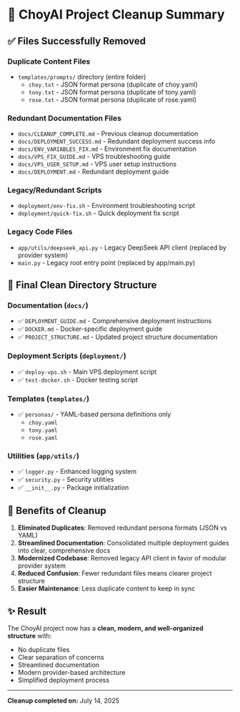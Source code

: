 # 🧹 ChoyAI Project Cleanup Summary

## ✅ **Files Successfully Removed**

### **Duplicate Content Files**
- `templates/prompts/` directory (entire folder)
  - `choy.txt` - JSON format persona (duplicate of choy.yaml)
  - `tony.txt` - JSON format persona (duplicate of tony.yaml) 
  - `rose.txt` - JSON format persona (duplicate of rose.yaml)

### **Redundant Documentation Files**
- `docs/CLEANUP_COMPLETE.md` - Previous cleanup documentation
- `docs/DEPLOYMENT_SUCCESS.md` - Redundant deployment success info
- `docs/ENV_VARIABLES_FIX.md` - Environment fix documentation
- `docs/VPS_FIX_GUIDE.md` - VPS troubleshooting guide
- `docs/VPS_USER_SETUP.md` - VPS user setup instructions
- `docs/DEPLOYMENT.md` - Redundant deployment guide

### **Legacy/Redundant Scripts**
- `deployment/env-fix.sh` - Environment troubleshooting script
- `deployment/quick-fix.sh` - Quick deployment fix script

### **Legacy Code Files**
- `app/utils/deepseek_api.py` - Legacy DeepSeek API client (replaced by provider system)
- `main.py` - Legacy root entry point (replaced by app/main.py)

## 📁 **Final Clean Directory Structure**

### Documentation (`docs/`)
- ✅ `DEPLOYMENT_GUIDE.md` - Comprehensive deployment instructions
- ✅ `DOCKER.md` - Docker-specific deployment guide
- ✅ `PROJECT_STRUCTURE.md` - Updated project structure documentation

### Deployment Scripts (`deployment/`)
- ✅ `deploy-vps.sh` - Main VPS deployment script
- ✅ `test-docker.sh` - Docker testing script

### Templates (`templates/`)
- ✅ `personas/` - YAML-based persona definitions only
  - `choy.yaml`
  - `tony.yaml` 
  - `rose.yaml`

### Utilities (`app/utils/`)
- ✅ `logger.py` - Enhanced logging system
- ✅ `security.py` - Security utilities
- ✅ `__init__.py` - Package initialization

## 🎯 **Benefits of Cleanup**

1. **Eliminated Duplicates**: Removed redundant persona formats (JSON vs YAML)
2. **Streamlined Documentation**: Consolidated multiple deployment guides into clear, comprehensive docs
3. **Modernized Codebase**: Removed legacy API client in favor of modular provider system
4. **Reduced Confusion**: Fewer redundant files means clearer project structure
5. **Easier Maintenance**: Less duplicate content to keep in sync

## ✨ **Result**

The ChoyAI project now has a **clean, modern, and well-organized structure** with:
- No duplicate files
- Clear separation of concerns
- Streamlined documentation
- Modern provider-based architecture
- Simplified deployment process

---
**Cleanup completed on:** July 14, 2025
